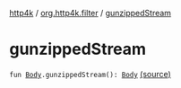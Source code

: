 [http4k](../index.md) / [org.http4k.filter](index.md) / [gunzippedStream](./gunzipped-stream.md)

# gunzippedStream

`fun `[`Body`](../org.http4k.core/-body/index.md)`.gunzippedStream(): `[`Body`](../org.http4k.core/-body/index.md) [(source)](https://github.com/http4k/http4k/blob/master/http4k-core/src/main/kotlin/org/http4k/filter/ext.kt#L35)